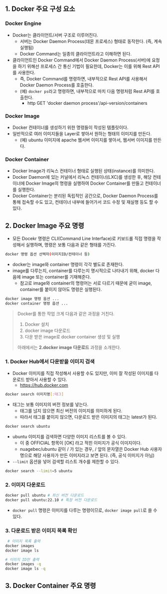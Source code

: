 ## 1. Docker 주요 구성 요소

### Docker Engine
- Docker는 클라이언트/서버 구조로 이루어진다.
  - 서버는 Docker Daemon Process(데몬 프로세스) 형태로 동작한다. (즉, 계속 실행됨)
  - Docker Command는 일종의 클라이언트라고 이해하면 된다.
- 클라이언트인 Docker Command에서 Docker Daemon Process(서버)에 요청을 하기 위해선 프로세스 간 통신 기법이 필요한데, Docker는 이를 위해 Rest API를 사용한다.
  - 즉, Docker Command를 명령하면, 내부적으로 Rest API를 사용해서 Docker Daemon Process를 호출한다.
  - (예) `docker ps`라고 명령하면, 내부적으로 마치 다음 명령처럼 Rest API를 호출한다.
    - http GET 'docker daemon process'/api-version/containers

### Docker Image
- Docker 컨테이너를 생성하기 위한 명령들이 작성된 템플릿이다.
- 일반적으로 여러 이미지들을 Layer로 쌓아서 원하는 형태의 이미지를 만든다.
  - (예) ubuntu 이미지에 apache 웹서버 이미지를 쌓아서, 웹서버 이미지를 만든다.

### Docker Container
- Docker Image가 리눅스 컨테이너 형태로 실행된 상태(instance)를 의미한다.
- Docker Daemon에 있는 커널에서 리눅스 컨테이너(LXC)를 생성한 후, 해당 컨테이너에 Docker Image의 명령을 실행하여 Docker Container를 만들고 컨테이너를 실행한다.
- Docker Container는 분리된 독립적인 공간으로, Docker Daemon Process를 통해 접속할 수도 있고, 컨테이너 내부에 들어가서 코드 수정 및 재실행 등도 할 수 있다.


## 2. Docker Image 주요 명령
- 모든 Docekr 명령은 CLI(Command Line Interface)로 키보드롤 직접 명령을 작성해서 실행하며, 명령은 보통 다음과 같은 형태를 가진다.
```bash
docker 명령 옵션 선택자(이미지ID/컨테이너 등)
```

- docker는 image와 container 명령이 각각 별도로 존재한다.
- image를 다루는지, container를 다루는지 명시적으로 나타내기 위해, docker 다음에 image 또는 container를 기재해준다.
  - 참고로 image와 container의 명령어는 서로 다르기 때문에 굳이 image, container를 붙이지 않아도 명령은 실행된다.
```bash
docker image 명령 옵션 ...
docker container 명령 옵션 ...
```

> Docker를 통한 작업 크게 다음과 같은 과정을 거친다.
> 1. Docker 설치
> 2. docker image 다운로드
> 3. 다운 받은 image로 docker container 생성 및 실행
>
> 아래에서는 <b>2.docker image 다운로드</b> 과정을 소개한다.

### 1. Docker Hub에서 다운받을 이미지 검색
- Docker 이미지를 직접 작성해서 사용할 수도 있지만, 이미 잘 작성된 이미지를 다운로드 받아서 사용할 수 있다.
  - https://hub.docker.com

```bash
docker search 이미지명[:태그]
```
- 태그는 보통 이미지의 버전 정보를 넣는다.
  - 태그를 넎지 않으면 최신 버전의 이미지를 의미하게 된다.
  - 따라서 태그를 붙이지 않으면, 다운로드 받은 이미지의 태그는 latest가 된다.

```bash
docker search ubuntu
```
- ubuntu 이미지를 검색하면 다양한 이미지 리스트를 볼 수 있다.
  - 이 중 OFFICIAL 항목이 [OK] 라고 적힌 이미지가 공식 이미지이다.
  - nuagebec/ubuntu 같이 / 가 있는 경우, / 앞의 문자열은 Docker Hub 사용자명으로 해당 사용자가 만든 이미지라고 보면 된다. (즉, 공식 이미지가 아님)
- `--limit` 옵션을 넣어 검색할 리스트 개수를 제한할 수 있다.
```bash
docker search --limit=5 ubuntu
```

### 2. 이미지 다운로드
```bash
docker pull ubuntu # 최신 버전 다운로드
docker pull ubuntu:22.10 # 특정 버전 다운로드
```
- `docker pull` 명령은 이미지를 다루는 명령이므로, `docker image pull`로 쓸 수 있다.

### 3. 다운로드 받은 이미지 목록 확인
```bash
 # 이미지 목록 출력
docker images
docker image ls

# 이미지 ID만 출력
docker images -q 
docker image ls -q
```


## 3. Docker Container 주요 명령
